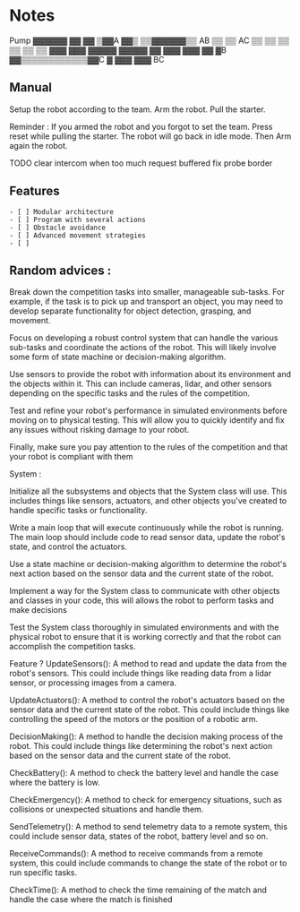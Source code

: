 # Notes

<!-->
                           Pump                
                          ▓▓▓▓▓▓                            
                          ▓▓  ▓▓                            
                         ▒▓▓A ▓▓▒                           
                        ▒▒▓▓▓▓▓▓▒▒                          
                  AB   ▒▒        ▒▒   AC                    
                      ▒▒          ▒▒                        
                     ▒▒            ▒▒                       
                    ▒▒              ▒▒                      
                   ▓▓▓              ▓▓▓                     
                  ▓▓▓▓▓            ▓▓▓▓▓                    
                 ▓▓  ▓▓▓          ▓▓▓  ▓▓                   
                  ▓B ▓▓▒▒▒▒▒▒▒▒▒▒▒▒▓▓C ▓                    
                   ▓▓▓              ▓▓▓                     
                                                            
                             BC                             
   
                                                            
</-->

## Manual

Setup the robot according to the team.
Arm the robot.
Pull the starter.

Reminder : If you armed the robot and you forgot to set the team. Press reset while pulling the starter. The robot will go back in idle mode. Then Arm again the robot.



TODO 
clear intercom when too much request buffered
fix probe border




## Features
    - [ ] Modular architecture
    - [ ] Program with several actions
    - [ ] Obstacle avoidance
    - [ ] Advanced movement strategies
    - [ ] 


## Random advices : 

Break down the competition tasks into smaller, manageable sub-tasks. For example, if the task is to pick up and transport an object, you may need to develop separate functionality for object detection, grasping, and movement.

Focus on developing a robust control system that can handle the various sub-tasks and coordinate the actions of the robot. This will likely involve some form of state machine or decision-making algorithm.

Use sensors to provide the robot with information about its environment and the objects within it. This can include cameras, lidar, and other sensors depending on the specific tasks and the rules of the competition.

Test and refine your robot's performance in simulated environments before moving on to physical testing. This will allow you to quickly identify and fix any issues without risking damage to your robot.

Finally, make sure you pay attention to the rules of the competition and that your robot is compliant with them



System : 

Initialize all the subsystems and objects that the System class will use. This includes things like sensors, actuators, and other objects you've created to handle specific tasks or functionality.

Write a main loop that will execute continuously while the robot is running. The main loop should include code to read sensor data, update the robot's state, and control the actuators.

Use a state machine or decision-making algorithm to determine the robot's next action based on the sensor data and the current state of the robot.

Implement a way for the System class to communicate with other objects and classes in your code, this will allows the robot to perform tasks and make decisions

Test the System class thoroughly in simulated environments and with the physical robot to ensure that it is working correctly and that the robot can accomplish the competition tasks.


Feature ? 
UpdateSensors(): A method to read and update the data from the robot's sensors. This could include things like reading data from a lidar sensor, or processing images from a camera.

UpdateActuators(): A method to control the robot's actuators based on the sensor data and the current state of the robot. This could include things like controlling the speed of the motors or the position of a robotic arm.

DecisionMaking(): A method to handle the decision making process of the robot. This could include things like determining the robot's next action based on the sensor data and the current state of the robot.

CheckBattery(): A method to check the battery level and handle the case where the battery is low.

CheckEmergency(): A method to check for emergency situations, such as collisions or unexpected situations and handle them.

SendTelemetry(): A method to send telemetry data to a remote system, this could include sensor data, states of the robot, battery level and so on.

ReceiveCommands(): A method to receive commands from a remote system, this could include commands to change the state of the robot or to run specific tasks.

CheckTime(): A method to check the time remaining of the match and handle the case where the match is finished